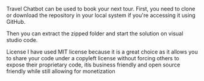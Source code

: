 Travel Chatbot can be used to book your next tour.
First, you need to clone or download the repository in your local system if you're accessing it using GitHub.

Then you can extract the zipped folder and start the solution on visual studio code.

License
I have used MIT license because it is a great choice as it allows you to share your code under a copyleft license without forcing others to expose their proprietary code, itís business friendly and open source friendly while still allowing for monetization
